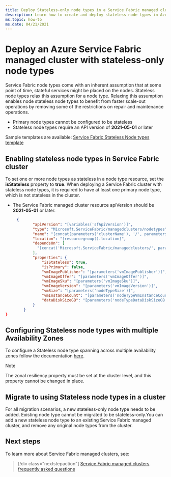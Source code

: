 ```yaml
---
title: Deploy Stateless-only node types in a Service Fabric managed cluster
description: Learn how to create and deploy stateless node types in Azure Service Fabric managed cluster.
ms.topic: how-to
ms.date: 04/21/2021
---
```

# Deploy an Azure Service Fabric managed cluster with stateless-only node types
Service Fabric node types come with an inherent assumption that at some point of time, stateful services might be placed on the nodes. Stateless node types relax this assumption for a node type. Relaxing this assumption enables node stateless node types to benefit from faster scale-out operations by removing some of the restrictions on repair and maintenance operations.

* Primary node types cannot be configured to be stateless
* Stateless node types require an API version of **2021-05-01** or later


Sample templates are available: [Service Fabric Stateless Node types template](https://github.com/Azure-Samples/service-fabric-cluster-templates)

## Enabling stateless node types in Service Fabric cluster
To set one or more node types as stateless in a node type resource, set the **isStateless** property to **true**. When deploying a Service Fabric cluster with stateless node types, it is required to have at least one primary node type, which is not stateless in the cluster.

* The Service Fabric managed cluster resource apiVersion should be **2021-05-01** or later.

```json
     {
            "apiVersion": "[variables('sfApiVersion')]",
            "type": "Microsoft.ServiceFabric/managedclusters/nodetypes",
            "name": "[concat(parameters('clusterName'), '/', parameters('nodeTypeName'))]",
            "location": "[resourcegroup().location]",
            "dependsOn": [
              "[concat('Microsoft.ServiceFabric/managedclusters/', parameters('clusterName'))]"
            ],
            "properties": {
                "isStateless": true,
                "isPrimary": false,
                "vmImagePublisher": "[parameters('vmImagePublisher')]",
                "vmImageOffer": "[parameters('vmImageOffer')]",
                "vmImageSku": "[parameters('vmImageSku')]",
                "vmImageVersion": "[parameters('vmImageVersion')]",
                "vmSize": "[parameters('nodeTypeSize')]",
                "vmInstanceCount": "[parameters('nodeTypeVmInstanceCount')]",
                "dataDiskSizeGB": "[parameters('nodeTypeDataDiskSizeGB')]"
            }
        }
}
```

## Configuring Stateless node types with multiple Availability Zones
To configure a Stateless node type spanning across multiple availability zones follow the documentation [here](https://docs.microsoft.com/azure/service-fabric/how-to-managed-cluster-availability-zones.md). 

>[!NOTE]
> The zonal resiliency property must be set at the cluster level, and this property cannot be changed in place.

## Migrate to using Stateless node types in a cluster
For all migration scenarios, a new stateless-only node type needs to be added. Existing node type cannot be migrated to be stateless-only.You can add a new stateless node type to an existing Service Fabric managed cluster, and remove any original node types from the cluster. 

## Next steps 

To learn more about Service Fabric managed clusters, see:

> [!div class="nextstepaction"]
> [Service Fabric managed clusters frequently asked questions](./faq-managed-cluster.md)